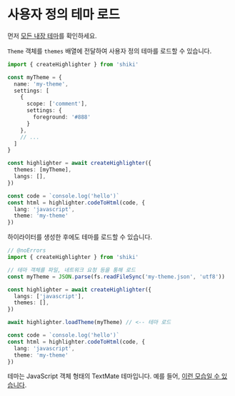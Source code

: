 # 사용자 정의 테마 로드

먼저 [모든 내장 테마](/themes)를 확인하세요.

`Theme` 객체를 `themes` 배열에 전달하여 사용자 정의 테마를 로드할 수 있습니다.

```ts twoslash
import { createHighlighter } from 'shiki'

const myTheme = {
  name: 'my-theme',
  settings: [
    {
      scope: ['comment'],
      settings: {
        foreground: '#888'
      }
    },
    // ...
  ]
}

const highlighter = await createHighlighter({
  themes: [myTheme],
  langs: [],
})

const code = `console.log('hello')`
const html = highlighter.codeToHtml(code, {
  lang: 'javascript',
  theme: 'my-theme'
})
```

하이라이터를 생성한 후에도 테마를 로드할 수 있습니다.

```ts twoslash
// @noErrors
import { createHighlighter } from 'shiki'

// 테마 객체를 파일, 네트워크 요청 등을 통해 로드
const myTheme = JSON.parse(fs.readFileSync('my-theme.json', 'utf8'))

const highlighter = await createHighlighter({
  langs: ['javascript'],
  themes: [],
})

await highlighter.loadTheme(myTheme) // <-- 테마 로드

const code = `console.log('hello')`
const html = highlighter.codeToHtml(code, {
  lang: 'javascript',
  theme: 'my-theme'
})
```

테마는 JavaScript 객체 형태의 TextMate 테마입니다. 예를 들어, [이런 모습일 수 있습니다](https://github.com/antfu/textmate-grammars-themes/blob/main/packages/tm-themes/themes/dark-plus.json).
